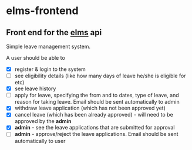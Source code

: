 # elms-frontend
## Front end for the [elms](https://github.com/wangonya/elms.git) api

Simple leave management system.

A user should be able to 
* [x] register & login to the system
* [ ] see eligibility details (like how many days of leave he/she is eligible for etc)
* [x] see leave history
* [ ] apply for leave, specifying the from and to dates, type of leave, and reason for taking leave. 
Email should be sent automatically to admin
* [x] withdraw leave application (which has not been approved yet)
* [x] cancel leave (which has been already approved) - will need to be approved by the **admin**
* [x] **admin** - see the leave applications that are submitted for approval
* [ ] **admin** - approve/reject the leave applications. Email should be sent automatically to user
